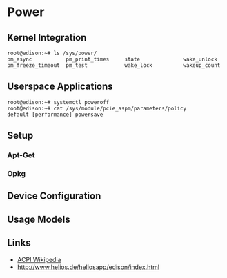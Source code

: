 Power
==

## Kernel Integration

    root@edison:~# ls /sys/power/
    pm_async           pm_print_times     state              wake_unlock
    pm_freeze_timeout  pm_test            wake_lock          wakeup_count

## Userspace Applications

    root@edison:~# systemctl poweroff
    root@edison:~# cat /sys/module/pcie_aspm/parameters/policy
    default [performance] powersave 

## Setup
### Apt-Get
### Opkg
## Device Configuration
## Usage Models
## Links

- [ACPI Wikipedia](https://en.wikipedia.org/wiki/Advanced_Configuration_and_Power_Interface)
- http://www.helios.de/heliosapp/edison/index.html